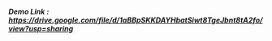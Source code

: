 ***Demo Link : https://drive.google.com/file/d/1aBBpSKKDAYHbatSiwt8TgeJbnt8tA2fo/view?usp=sharing***
